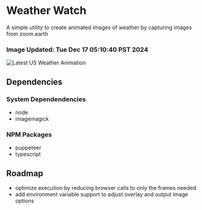 # Weather Watch

A simple utility to create animated images of weather by capturing images from zoom.earth

### Image Updated: Tue Dec 17 05:10:40 PST 2024

![Latest US Weather Animation](animations/2024-12-17.webp)

## Dependencies
### System Dependendencies
* node
* imagemagick
### NPM Packages
* puppeteer
* typescript

## Roadmap
* optimize execution by reducing browser calls to only the frames needed
* add environment variable support to adjust overlay and output image options

